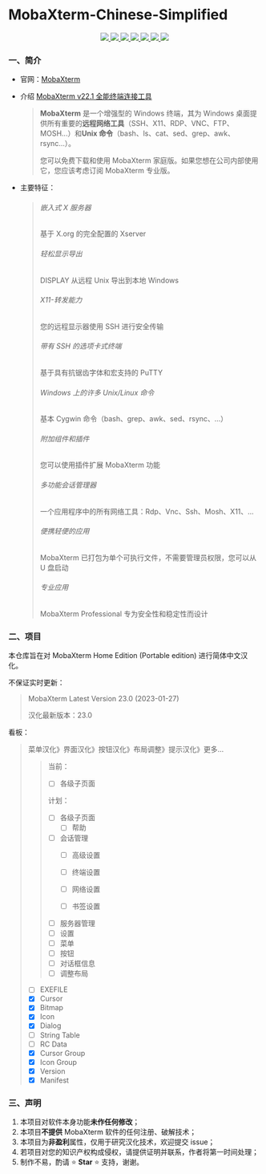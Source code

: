# MobaXterm-Chinese-Simplified
<p align="center">
  <a href="https://github.com/ripplepiam/MobaXterm-Chinese-Simplified/issues">
    <img src="https://img.shields.io/github/issues/ripplepiam/MobaXterm-Chinese-Simplified.svg">
  </a>
  <a href="https://github.com/ripplepiam/MobaXterm-Chinese-Simplified/stargazers">
    <img src="https://img.shields.io/github/stars/ripplepiam/MobaXterm-Chinese-Simplified.svg">
  </a>
  <a href="https://github.com/RipplePiam/MobaXterm-Chinese-Simplified/watchers">
    <img src="https://img.shields.io/github/watchers/RipplePiam/MobaXterm-Chinese-Simplified">
  </a>
  <a href="https://github.com/ripplepiam/MobaXterm-Chinese-Simplified/network">
    <img src="https://img.shields.io/github/forks/ripplepiam/MobaXterm-Chinese-Simplified.svg">
  </a>
  <a href="https://github.com/ripplepiam/MobaXterm-Chinese-Simplified/downloads">
    <img src="https://img.shields.io/github/downloads/RipplePiam/MobaXterm-Chinese-Simplified/total">
  </a>
  <a href="https://github.com/ripplepiam/MobaXterm-Chinese-Simplified">
    <img src="https://img.shields.io/github/repo-size/RipplePiam/MobaXterm-Chinese-Simplified">
  </a>
  <a href="https://github.com/RipplePiam/MobaXterm-Chinese-Simplified/tags">
  	<img src="https://img.shields.io/github/v/release/RipplePiam/MobaXterm-Chinese-Simplified?include_prereleases">
  </a>
</p>

### 一、简介

- 官网：[MobaXterm](https://mobaxterm.mobatek.net/) 

- 介绍 [MobaXterm v22.1 全能终端连接工具](https://blog.csdn.net/qq_27677599/article/details/126093381)

  > **MobaXterm** 是一个增强型的 Windows 终端，其为 Windows 桌面提供所有重要的**远程网络工具**（SSH、X11、RDP、VNC、FTP、MOSH...）和**Unix 命令**（bash、ls、cat、sed、grep、awk、rsync...）。
  >
  > 您可以免费下载和使用 MobaXterm 家庭版。如果您想在公司内部使用它，您应该考虑订阅 MobaXterm 专业版。

- 主要特征：

  > ###### 嵌入式 X 服务器
  >
  > 基于 X.org 的完全配置的 Xserver
  >
  > ###### 轻松显示导出
  >
  > DISPLAY 从远程 Unix 导出到本地 Windows
  >
  > ###### X11-转发能力
  >
  > 您的远程显示器使用 SSH 进行安全传输
  >
  > ###### 带有 SSH 的选项卡式终端
  >
  > 基于具有抗锯齿字体和宏支持的 PuTTY
  >
  > ###### Windows 上的许多 Unix/Linux 命令
  >
  > 基本 Cygwin 命令（bash、grep、awk、sed、rsync、...）
  >
  > ###### 附加组件和插件
  >
  > 您可以使用插件扩展 MobaXterm 功能
  >
  > ###### 多功能会话管理器
  >
  > 一个应用程序中的所有网络工具：Rdp、Vnc、Ssh、Mosh、X11、...
  >
  > ###### 便携轻便的应用
  >
  > MobaXterm 已打包为单个可执行文件，不需要管理员权限，您可以从 U 盘启动
  >
  > ###### 专业应用
  >
  > MobaXterm Professional 专为安全性和稳定性而设计



### 二、项目

本仓库旨在对 MobaXterm Home Edition (Portable edition) 进行简体中文汉化。

不保证实时更新：

> MobaXterm Latest Version 23.0 (2023-01-27)
>
> 汉化最新版本：23.0

看板：

> 菜单汉化》界面汉化》按钮汉化》布局调整》提示汉化》更多...
>
> > 当前：
> >
> > - [ ] 各级子页面
> >
> > 计划：
> >
> > - [ ] 各级子页面
> >   - [ ] 帮助
> > - [ ] 会话管理
> >   - [ ] 高级设置
> >
> >   - [ ] 终端设置
> >
> >   - [ ] 网络设置
> >
> >   - [ ] 书签设置
> >
> > - [ ] 服务器管理
> > - [ ] 设置
> > - [ ] 菜单
> > - [ ] 按钮
> > - [ ] 对话框信息
> > - [ ] 调整布局
>
> - [ ] EXEFILE
> - [x] Cursor
> - [x] Bitmap
> - [x] Icon
> - [x] Dialog
> - [ ] String Table
> - [ ] RC Data
> - [x] Cursor Group
> - [x] Icon Group
> - [x] Version
> - [x] Manifest



### 三、声明

1. 本项目对软件本身功能**未作任何修改**；
2. 本项目**不提供** MobaXterm 软件的任何注册、破解技术；
3. 本项目为**非盈利**属性，仅用于研究汉化技术，欢迎提交 issue；
4. 若项目对您的知识产权构成侵权，请提供证明并联系，作者将第一时间处理；
5. 制作不易，酌请 :star: **Star** :star:  支持，谢谢。
